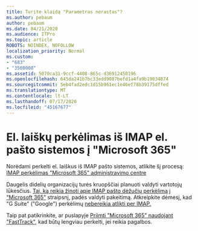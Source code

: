 ```yaml
---
title: Turite klaidą "Parametras nerastas"?
ms.author: pebaum
author: pebaum
ms.date: 04/21/2020
ms.audience: ITPro
ms.topic: article
ROBOTS: NOINDEX, NOFOLLOW
localization_priority: Normal
ms.custom:
- "683"
- "3500008"
ms.assetid: 5070ca31-9ccf-4408-865c-d36912450196
ms.openlocfilehash: 645da241b7bc33edd9087befd1a4fa9b19034874
ms.sourcegitcommit: 5eb4fad2edc1d15b961ec1e46ef78b39175dffed
ms.translationtype: MT
ms.contentlocale: lt-LT
ms.lasthandoff: 07/17/2020
ms.locfileid: "45167677"
---
```

# <a name="migrating-email-from-imap-email-system-to-microsoft-365"></a>El. laiškų perkėlimas iš IMAP el. pašto sistemos į "Microsoft 365"

Norėdami perkelti el. laiškus iš IMAP pašto sistemos, atlikite šį procesą: [IMAP perkėlimas "Microsoft 365" administravimo centre](https://docs.microsoft.com/Exchange/mailbox-migration/migrating-imap-mailboxes/imap-migration-in-the-admin-center)
  
Daugelis didelių organizacijų turės kruopščiai planuoti valdyti vartotojų lūkesčius. [Tai, ką reikia žinoti apie IMAP pašto dėžučių perkėlimą į "Microsoft 365"](https://docs.microsoft.com/Exchange/mailbox-migration/migrating-imap-mailboxes/migrating-imap-mailboxes) straipsnį, padės valdyti pakeitimą. Atkreipkite dėmesį, kad "G Suite" ("Google") perkėlimų [nebereikia atlikti per IMAP.](https://docs.microsoft.com/Exchange/mailbox-migration/perform-g-suite-migration)

Taip pat patikrinkite, ar puslapyje [Priimti "Microsoft 365" naudojant "FastTrack",](https://www.microsoft.com/fasttrack/microsoft-365/office-365) kad būtų lengviau perkelti, jei reikia pagalbos.
  
